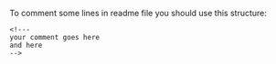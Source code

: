 To comment some lines in readme file you should use this structure:
```
<!---
your comment goes here
and here
-->
```
